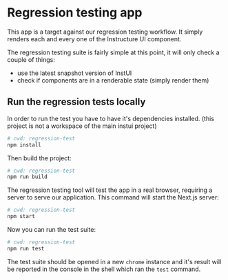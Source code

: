 # Regression testing app

This app is a target against our regression testing workflow. It simply renders each and every one of the Instructure UI component.

The regression testing suite is fairly simple at this point, it will only check a couple of things:

- use the latest snapshot version of InstUI
- check if components are in a renderable state (simply render them)

## Run the regression tests locally

In order to run the test you have to have it's dependencies installed. (this project is not a workspace of the main instui project)

```sh
# cwd: regression-test
npm install
```

Then build the project:

```sh
# cwd: regression-test
npm run build
```

The regression testing tool will test the app in a real browser, requiring a server to serve our application. This command will start the Next.js server:
```sh
# cwd: regression-test
npm start
```

Now you can run the test suite:

```sh
# cwd: regression-test
npm run test
```

The test suite should be opened in a new `chrome` instance and it's result will be reported in the console in the shell which ran the `test` command.
